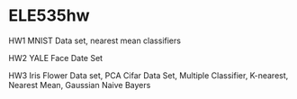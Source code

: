 # ELE535hw

HW1
MNIST Data set, nearest mean classifiers

HW2
YALE Face Date Set

HW3
Iris Flower Data set, PCA
Cifar Data Set, Multiple Classifier, K-nearest, Nearest Mean, Gaussian Naive Bayers

